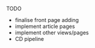 TODO

- finalise front page adding
- implement article pages
- implement other views/pages
- CD pipeline
